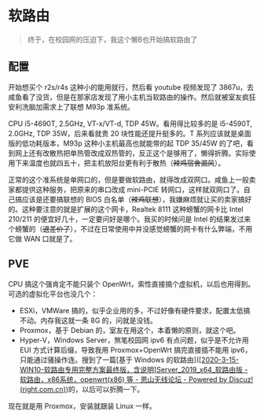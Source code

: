# 软路由

> 终于，在校园网的压迫下，我这个懒B也开始搞软路由了

## 配置

开始想买个 r2s/r4s 这种小的能用就行，然后看 youtube 视频发现了 3867u，去咸鱼看了没货，但是在那家店发现了用小主机当软路由的操作。然后就被室友疯狂安利洗脑加需求上了联想 M93p 准系统。

CPU i5-4690T, 2.5GHz, VT-x/VT-d, TDP 45W。看用得比较多的是 i5-4590T, 2.0GHz, TDP 35W，后来看就贵 20 块性能还提升挺多的。T 系列应该就是桌面版的低功耗版本，M93p 这种小主机最高也就能带的起 TDP 35/45W 的了吧，看到网上还有改散热把单热管改成双热管的，反正这个是够用了，懒得折腾。实际使用下来温度也就四五十，把主机放阳台更有利于散热（~~辣鸡宿舍漏风~~）。

正常的这个准系统是单网口的，但是要做软路由，就得改成双网口。咸鱼上一般卖家都提供这种服务，把原来的串口改成 mini-PCIE 转网口，这样就双网口了。自己搞应该是还要搞联想的 BIOS 白名单（~~辣鸡联想~~），我嫌麻烦就让买的卖家搞好的。这种要注意的就是扩展的这个网卡，Realtek 8111 这种螃蟹的网卡比 Intel 210/211 的便宜好几十，一定要问好是哪个。我买的时候问是 Intel 的结果发过来个螃蟹的（~~退差价了~~），不过在日常使用中并没感觉螃蟹的网卡有什么弊端，不用它做 WAN 口就是了。

## PVE

CPU 搞这个强肯定不能只装个 OpenWrt，索性直接搞个虚拟机，以后也用得到。可选的虚拟化平台也没几个：

- ESXi，VMWare 搞的，似乎企业用的多，不过好像有硬件要求，配置太低搞不动。内存我这就一条 8G 的，问就是没钱。
- Proxmox，基于 Debian 的，室友在用这个，本着懒的原则，就这个吧。
- Hyper-V，Windows Server，煞笔校园网 ipv6 有点问题，似乎是不允许用 EUI 方式计算后缀，导致我用 Proxmox+OpenWrt 搞完直接插不能用 ipv6，只能通过骚操作连。搜到了一篇[基于 Windows 的软路由]([[2020-3-15-WIN10-软路由专用完整方案最终版，含说明]Server_2019_x64_软路由版 - 软路由，x86系统，openwrt(x86) 等 - 恩山无线论坛 - Powered by Discuz! (right.com.cn)](https://www.right.com.cn/forum/thread-2800605-1-1.html))的，以后可以折腾一下。

现在就是用 Proxmox，安装就跟装 Linux 一样。